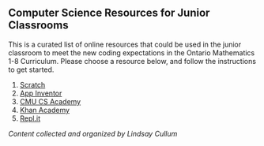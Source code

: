 ## Computer Science Resources for Junior Classrooms

This is a curated list of online resources that could be used in the junior classroom to meet the new coding expectations in the Ontario Mathematics 1-8 Curriculum. Please choose a resource below, and follow the instructions to get started.

1. [Scratch](/scratch.md)
2. [App Inventor](/app-inventor.md)
3. [CMU CS Academy](/cmu-cs-academy.md)
4. [Khan Academy](/khan-academy.md)
5. [Repl.it](/replit.md)

_Content collected and organized by Lindsay Cullum_
